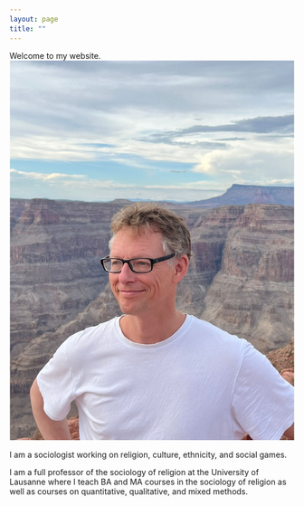 ```yaml
---
layout: page
title: ""
---
```

Welcome to my website. ![Jörg Stolz](assets/Picture_2.jpg)

I am a sociologist working on religion, culture, ethnicity, and social games. 

I am a full professor of the sociology of religion at the University of Lausanne where I teach BA and MA courses
in the sociology of religion as well as courses on quantitative, qualitative, and mixed methods.








